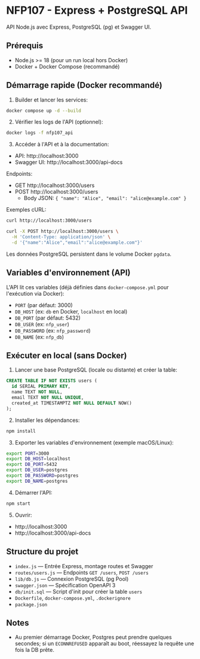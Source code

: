 # NFP107 - Express + PostgreSQL API

API Node.js avec Express, PostgreSQL (pg) et Swagger UI.

## Prérequis
- Node.js >= 18 (pour un run local hors Docker)
- Docker + Docker Compose (recommandé)

## Démarrage rapide (Docker recommandé)
1. Builder et lancer les services:
```bash
docker compose up -d --build
```
2. Vérifier les logs de l'API (optionnel):
```bash
docker logs -f nfp107_api
```
3. Accéder à l'API et à la documentation:
- API: http://localhost:3000
- Swagger UI: http://localhost:3000/api-docs

Endpoints:
- GET http://localhost:3000/users
- POST http://localhost:3000/users
  - Body JSON: `{ "name": "Alice", "email": "alice@example.com" }`

Exemples cURL:
```bash
curl http://localhost:3000/users

curl -X POST http://localhost:3000/users \
  -H 'Content-Type: application/json' \
  -d '{"name":"Alice","email":"alice@example.com"}'
```

Les données PostgreSQL persistent dans le volume Docker `pgdata`.

## Variables d'environnement (API)
L'API lit ces variables (déjà définies dans `docker-compose.yml` pour l'exécution via Docker):
- `PORT` (par défaut: 3000)
- `DB_HOST` (ex: `db` en Docker, `localhost` en local)
- `DB_PORT` (par défaut: 5432)
- `DB_USER` (ex: `nfp_user`)
- `DB_PASSWORD` (ex: `nfp_password`)
- `DB_NAME` (ex: `nfp_db`)

## Exécuter en local (sans Docker)
1. Lancer une base PostgreSQL (locale ou distante) et créer la table:
```sql
CREATE TABLE IF NOT EXISTS users (
  id SERIAL PRIMARY KEY,
  name TEXT NOT NULL,
  email TEXT NOT NULL UNIQUE,
  created_at TIMESTAMPTZ NOT NULL DEFAULT NOW()
);
```
2. Installer les dépendances:
```bash
npm install
```
3. Exporter les variables d'environnement (exemple macOS/Linux):
```bash
export PORT=3000
export DB_HOST=localhost
export DB_PORT=5432
export DB_USER=postgres
export DB_PASSWORD=postgres
export DB_NAME=postgres
```
4. Démarrer l'API:
```bash
npm start
```
5. Ouvrir:
- http://localhost:3000
- http://localhost:3000/api-docs

## Structure du projet
- `index.js` — Entrée Express, montage routes et Swagger
- `routes/users.js` — Endpoints `GET /users`, `POST /users`
- `lib/db.js` — Connexion PostgreSQL (pg Pool)
- `swagger.json` — Spécification OpenAPI 3
- `db/init.sql` — Script d'init pour créer la table `users`
- `Dockerfile`, `docker-compose.yml`, `.dockerignore`
- `package.json`

## Notes
- Au premier démarrage Docker, Postgres peut prendre quelques secondes; si un `ECONNREFUSED` apparaît au boot, réessayez la requête une fois la DB prête.
